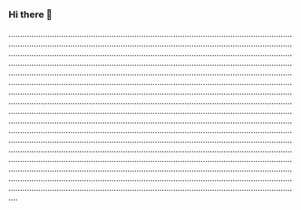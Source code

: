 ### Hi there 👋

................................................................................................................................................................................................................................................................................................................................................................................................................................................................................................................................................................................................................................................................................................................................................................................................................................................................................................................................................................................................................................................................................................................................................................................................................................................................................................................................................................................................................................................................................................................................................................................................................................................................................................................................................................................................................................................................................................................................................................................................................................................................................................................................................................................................
